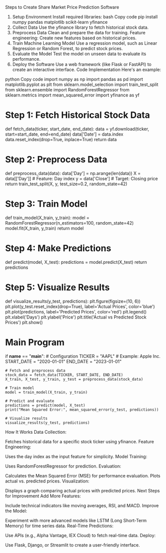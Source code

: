 Steps to Create Share Market Price Prediction Software
1. Setup Environment
Install required libraries:
bash
Copy code
pip install numpy pandas matplotlib scikit-learn yfinance
2. Collect Data
Use the yfinance library to fetch historical stock data.
3. Preprocess Data
Clean and prepare the data for training.
Feature engineering: Create new features based on historical prices.
4. Train Machine Learning Model
Use a regression model, such as Linear Regression or Random Forest, to predict stock prices.
5. Evaluate the Model
Test the model on unseen data to evaluate its performance.
6. Deploy the Software
Use a web framework (like Flask or FastAPI) to create an interactive interface.
Code Implementation
Here's an example:

python
Copy code
import numpy as np
import pandas as pd
import matplotlib.pyplot as plt
from sklearn.model_selection import train_test_split
from sklearn.ensemble import RandomForestRegressor
from sklearn.metrics import mean_squared_error
import yfinance as yf

# Step 1: Fetch Historical Stock Data
def fetch_data(ticker, start_date, end_date):
    data = yf.download(ticker, start=start_date, end=end_date)
    data['Date'] = data.index
    data.reset_index(drop=True, inplace=True)
    return data

# Step 2: Preprocess Data
def preprocess_data(data):
    data['Day'] = np.arange(len(data))
    X = data[['Day']]  # Feature: Day index
    y = data['Close']  # Target: Closing price
    return train_test_split(X, y, test_size=0.2, random_state=42)

# Step 3: Train Model
def train_model(X_train, y_train):
    model = RandomForestRegressor(n_estimators=100, random_state=42)
    model.fit(X_train, y_train)
    return model

# Step 4: Make Predictions
def predict(model, X_test):
    predictions = model.predict(X_test)
    return predictions

# Step 5: Visualize Results
def visualize_results(y_test, predictions):
    plt.figure(figsize=(10, 6))
    plt.plot(y_test.reset_index(drop=True), label='Actual Prices', color='blue')
    plt.plot(predictions, label='Predicted Prices', color='red')
    plt.legend()
    plt.xlabel('Days')
    plt.ylabel('Price')
    plt.title('Actual vs Predicted Stock Prices')
    plt.show()

# Main Program
if __name__ == "__main__":
    # Configuration
    TICKER = "AAPL"  # Example: Apple Inc.
    START_DATE = "2020-01-01"
    END_DATE = "2023-01-01"

    # Fetch and preprocess data
    stock_data = fetch_data(TICKER, START_DATE, END_DATE)
    X_train, X_test, y_train, y_test = preprocess_data(stock_data)

    # Train model
    model = train_model(X_train, y_train)

    # Predict and evaluate
    predictions = predict(model, X_test)
    print("Mean Squared Error:", mean_squared_error(y_test, predictions))

    # Visualize results
    visualize_results(y_test, predictions)
How It Works
Data Collection:

Fetches historical data for a specific stock ticker using yfinance.
Feature Engineering:

Uses the day index as the input feature for simplicity.
Model Training:

Uses RandomForestRegressor for prediction.
Evaluation:

Calculates the Mean Squared Error (MSE) for performance evaluation.
Plots actual vs. predicted prices.
Visualization:

Displays a graph comparing actual prices with predicted prices.
Next Steps for Improvement
Add More Features:

Include technical indicators like moving averages, RSI, and MACD.
Improve the Model:

Experiment with more advanced models like LSTM (Long Short-Term Memory) for time series data.
Real-Time Predictions:

Use APIs (e.g., Alpha Vantage, IEX Cloud) to fetch real-time data.
Deploy:

Use Flask, Django, or Streamlit to create a user-friendly interface.
